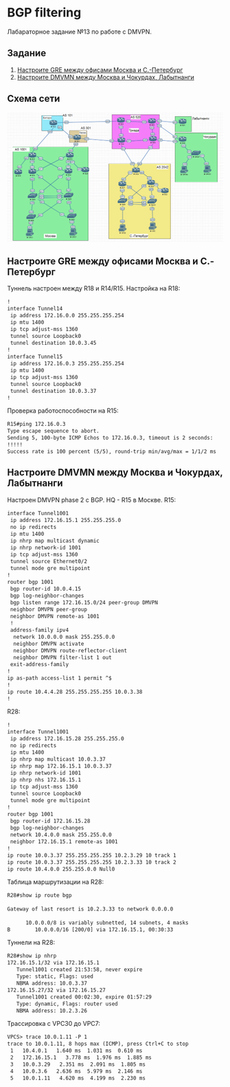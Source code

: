 # BGP filtering
Лабараторное задание №13 по работе с DMVPN.

## Задание
1. [Настроите GRE между офисами Москва и С.-Петербург](#chapter-0)
2. [Настроите DMVMN между Москва и Чокурдах, Лабытнанги](#chapter-1)


## Схема сети
![alt-текст](https://github.com/Thor-VR4/CCNA/blob/master/HomeWork/%234%20IP/IP.png "Стенд №4")

<a id="chapter-0"></a>
## Настроите GRE между офисами Москва и С.-Петербург
Туннель настроен между R18 и R14/R15.
Настройка на R18:
```
!
interface Tunnel14
 ip address 172.16.0.0 255.255.255.254
 ip mtu 1400
 ip tcp adjust-mss 1360
 tunnel source Loopback0
 tunnel destination 10.0.3.45
!
interface Tunnel15
 ip address 172.16.0.3 255.255.255.254
 ip mtu 1400
 ip tcp adjust-mss 1360
 tunnel source Loopback0
 tunnel destination 10.0.3.37
!
```
Проверка работоспособности на R15:
```
R15#ping 172.16.0.3
Type escape sequence to abort.
Sending 5, 100-byte ICMP Echos to 172.16.0.3, timeout is 2 seconds:
!!!!!
Success rate is 100 percent (5/5), round-trip min/avg/max = 1/1/2 ms
```

<a id="chapter-1"></a>
## Настроите DMVMN между Москва и Чокурдах, Лабытнанги
Настроен DMVPN phase 2 с BGP. HQ - R15 в Москве.
R15:
```
interface Tunnel1001
 ip address 172.16.15.1 255.255.255.0
 no ip redirects
 ip mtu 1400
 ip nhrp map multicast dynamic
 ip nhrp network-id 1001
 ip tcp adjust-mss 1360
 tunnel source Ethernet0/2
 tunnel mode gre multipoint
!
router bgp 1001
 bgp router-id 10.0.4.15
 bgp log-neighbor-changes
 bgp listen range 172.16.15.0/24 peer-group DMVPN
 neighbor DMVPN peer-group
 neighbor DMVPN remote-as 1001
 !
 address-family ipv4
  network 10.0.0.0 mask 255.255.0.0
  neighbor DMVPN activate
  neighbor DMVPN route-reflector-client
  neighbor DMVPN filter-list 1 out
 exit-address-family
!
ip as-path access-list 1 permit ^$
!
ip route 10.4.4.28 255.255.255.255 10.0.3.38
!
```
R28:
```
!
interface Tunnel1001
 ip address 172.16.15.28 255.255.255.0
 no ip redirects
 ip mtu 1400
 ip nhrp map multicast 10.0.3.37
 ip nhrp map 172.16.15.1 10.0.3.37
 ip nhrp network-id 1001
 ip nhrp nhs 172.16.15.1
 ip tcp adjust-mss 1360
 tunnel source Loopback0
 tunnel mode gre multipoint
!
router bgp 1001
 bgp router-id 172.16.15.28
 bgp log-neighbor-changes
 network 10.4.0.0 mask 255.255.0.0
 neighbor 172.16.15.1 remote-as 1001
!
ip route 10.0.3.37 255.255.255.255 10.2.3.29 10 track 1
ip route 10.0.3.37 255.255.255.255 10.2.3.33 10 track 2
ip route 10.4.0.0 255.255.0.0 Null0
```
Таблица маршрутизации на R28:
```
R28#show ip route bgp

Gateway of last resort is 10.2.3.33 to network 0.0.0.0

      10.0.0.0/8 is variably subnetted, 14 subnets, 4 masks
B        10.0.0.0/16 [200/0] via 172.16.15.1, 00:30:33
```
Туннели на R28:
```
R28#show ip nhrp 
172.16.15.1/32 via 172.16.15.1
   Tunnel1001 created 21:53:58, never expire 
   Type: static, Flags: used 
   NBMA address: 10.0.3.37 
172.16.15.27/32 via 172.16.15.27
   Tunnel1001 created 00:02:30, expire 01:57:29
   Type: dynamic, Flags: router used 
   NBMA address: 10.2.3.26 
```
Трассировка с VPC30 до VPC7:
```
VPCS> trace 10.0.1.11 -P 1
trace to 10.0.1.11, 8 hops max (ICMP), press Ctrl+C to stop
 1   10.4.0.1   1.640 ms  1.031 ms  0.610 ms
 2   172.16.15.1   3.778 ms  1.976 ms  1.885 ms
 3   10.0.3.29   2.351 ms  2.091 ms  1.805 ms
 4   10.0.3.6   2.636 ms  5.979 ms  2.146 ms
 5   10.0.1.11   4.620 ms  4.199 ms  2.230 ms
```
